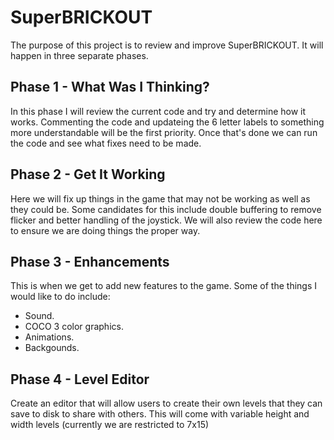 # SuperBRICKOUT 

The purpose of this project is to review and improve SuperBRICKOUT. It will happen in three separate phases.

## Phase 1 - What Was I Thinking?

In this phase I will review the current code and try and determine how it works. Commenting the code and updateing the 6 letter labels to something more understandable will be the first priority. Once that's done we can run the code and see what fixes need to be made. 

## Phase 2 - Get It Working

Here we will fix up things in the game that may not be working as well as they could be. Some candidates for this include double buffering to remove flicker and better handling of the joystick. We will also review the code here to ensure we are doing things the proper way.

## Phase 3 - Enhancements

This is when we get to add new features to the game. Some of the things I would like to do include:

 - Sound.
 - COCO 3 color graphics.
 - Animations.
 - Backgounds.

## Phase 4 - Level Editor

Create an editor that will allow users to create their own levels that they can save to disk to share with others. This will come with variable height and width levels (currently we are restricted to 7x15)



